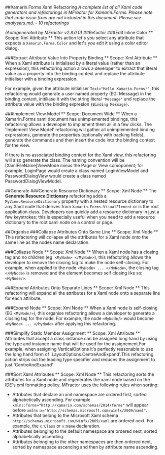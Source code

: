 
##Xamarin.Forms Xaml Refactoring
*A complete list of all Xaml code generators and refactorings in MFractor for Xamarin.Forms.
Please note that code issue fixes are not included in this document. Please see [analysers.md](analysers.md). - 10 refactorings*

*(Autogenerated by MFractor v2.8.0.0)*
##Refactor
###Edit Inline Color
** Scope: Xml Attribute **
This action let's you select any attribute that expects a `Xamarin.Forms.Color` and let's you edit it using a color editor dialog.

###Extract Attribute Value Into Property Binding
** Scope: Xml Attribute **
When a Xaml attribute is initialised by a literal value (rather than an expression), this refactoring action allows a developer to extract that literal value as a property into the binding context and replace the attribute initialiser with a binding expression.

For example, given the attribute initialiser `Text="Hello Xamarin.Forms!"`, this refactoring would generate a user named property (EG: Message) in the binding context, initiliase it with the string literal `"Message"` and replace the attribute value with the binding expresion `{Binding Message}`.

###Implement View Model
** Scope: Document Wide **
When a Xamarin.Forms xaml document has unimplemented bindings, this refactoring allows a developer to implement them all in a few clicks.
The 'Implement View Model' refactoring will gather all unimplemented binding expressions, generate the properties (optionally with backing fields), generate the commands and then insert the code into the binding context for the view.

If there is no associated binding context for the Xaml view, this refactoring will also generate the class. The naming convention will be [XamlFileName]ViewMode minus the Page or View comoponent; for example, LoginPage would create a class named LoginViewModel and PasswordDialogView would create a class named PasswordDialogViewModel.

##Generate
###Generate Resource Dictionary
** Scope: Xml Node **
The **Generate Resource Dictionary** refactoring adds a `MyView.ResourceDictionary` property with a nested resource dictionary to any Xaml node that derives from `Xamarin.Forms.VisualElement` or is the root application class. Developers can quickly add a resource dictionary in just a few keystrokes; this is especially useful when you need to add a resource dictionary to the root xaml node on a control or page.

##Organise
###Collapse Attributes Onto Same Line
** Scope: Xml Node **
This refactoring will collapse all the attributes for a Xaml node onto the same line as the nodes name declaration.

###Collapse Node
** Scope: Xml Node **
When a Xaml node has a closing tag and no children (eg: `<MyNode> </MyNode>`), this refactoring allows the developer to remove the closing tag to make the node self-closing. For example, when applied to the node `<MyNode> ... </MyNode>`, the closing tag `</MyNode>` is removed and the element becomes self closing like so: `<MyNode/>`.

###Expand Attributes Onto Separate Lines
** Scope: Xml Node **
This refactoring will expand all the attributes for a Xaml node onto a separate line for each attribute.

###Expand Node
** Scope: Xml Node **
When a Xaml node is self-closing (EG `<MyNode/>`), this organise refactoring allows a developer to generate a closing tag for the node. For example, the node `<MyNode/>` would become `<MyNode> ... </MyNode>` after applying this refactoring.

###Simplify Static Member Assignment
** Scope: Xml Attribute **
Attributes that accept a class instance can be assigned long hand by using the type and instance name that will be used for the assignement.For example, when assigning VerticalOptions it's perfectly reasonable to use the long hand form of 'LayoutOptions.CentreAndExpand'.This refactoring action strips out the leading type specifier and reduces the assignment to just 'CentreAndExpand'

###Sort Xaml Attributes
** Scope: Xml Node **
This refactoring sorts the attributes for a Xaml node and regenerates the xaml node based on the IDE's xml formatting policy.
MFractor uses the following rules when sorting:

 * Attributes that declare an xml namespace are ordered first, sorted alphabetically ascending. For example `xmlns:forms="http://xamarin.com/schemas/2014/forms"` will appear before `xmlns:x="http://schemas.microsoft.com/winfx/2009/xaml"`.
 * Attributes that belong to the Microsoft Xaml schema `http://schemas.microsoft.com/winfx/2009/xaml` are ordered next. For example, the `x:Class` or `x:Name` declaration.
 * Attributes belonging to the default namespace are ordered next, sorted alphabetically ascending.
 * Attributes belonging to the other namespaces are then ordered next, sorted by namespace ascending and then by attribute name ascending.


